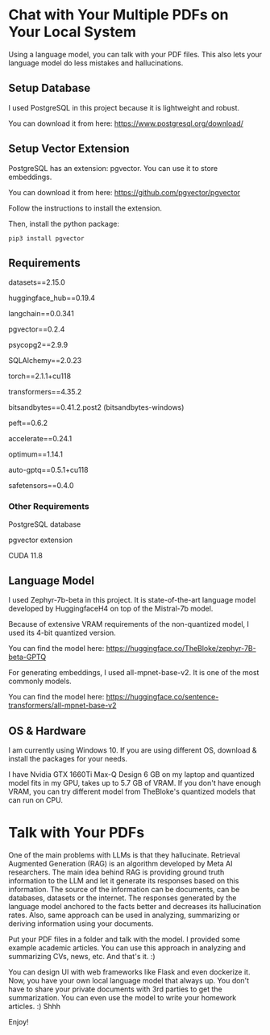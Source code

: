 # Chat with Your Multiple PDFs on Your Local System

Using a language model, you can talk with your PDF files. This also lets your language model
do less mistakes and hallucinations.

## Setup Database
I used PostgreSQL in this project because it is lightweight and robust.

You can download it from here: https://www.postgresql.org/download/

## Setup Vector Extension
PostgreSQL has an extension: pgvector. You can use it to store embeddings.

You can download it from here: https://github.com/pgvector/pgvector

Follow the instructions to install the extension.

Then, install the python package:

```
pip3 install pgvector
```

## Requirements
<p> datasets==2.15.0

<p> huggingface_hub==0.19.4

<p> langchain==0.0.341

<p> pgvector==0.2.4

<p> psycopg2==2.9.9

<p> SQLAlchemy==2.0.23

<p> torch==2.1.1+cu118

<p> transformers==4.35.2

<p> bitsandbytes==0.41.2.post2 (bitsandbytes-windows)

<p> peft==0.6.2

<p> accelerate==0.24.1

<p> optimum==1.14.1

<p> auto-gptq==0.5.1+cu118

<p> safetensors==0.4.0


### Other Requirements
<p> PostgreSQL database

<p> pgvector extension

<p> CUDA 11.8


## Language Model
I used Zephyr-7b-beta in this project. It is state-of-the-art language model
developed by HuggingfaceH4 on top of the Mistral-7b model.

Because of extensive VRAM requirements of the non-quantized model, I used its 4-bit
quantized version.

You can find the model here: https://huggingface.co/TheBloke/zephyr-7B-beta-GPTQ

For generating embeddings, I used all-mpnet-base-v2. It is one of the most commonly
models.

You can find the model here: https://huggingface.co/sentence-transformers/all-mpnet-base-v2


## OS & Hardware
I am currently using Windows 10. If you are using different OS, download & install
the packages for your needs.

I have Nvidia GTX 1660Ti Max-Q Design 6 GB on my laptop and quantized model fits in
my GPU, takes up to 5.7 GB of VRAM. If you don't have enough VRAM, you can try
different model from TheBloke's quantized models that can run on CPU.

# Talk with Your PDFs
One of the main problems with LLMs is that they hallucinate. Retrieval Augmented
Generation (RAG) is an algorithm developed by Meta AI researchers. The main idea
behind RAG is providing ground truth information to the LLM and let it generate
its responses based on this information. The source of the information can be
documents, can be databases, datasets or the internet. The responses generated
by the language model anchored to the facts better and decreases its hallucination
rates. Also, same approach can be used in analyzing, summarizing or deriving
information using your documents.

Put your PDF files in a folder and talk with the model. I provided some example
academic articles. You can use this approach in analyzing and summarizing CVs,
news, etc. And that's it. :)

You can design UI with web frameworks like Flask and even dockerize it. Now, you
have your own local language model that always up. You don't have to share your
private documents with 3rd parties to get the summarization. You can even use
the model to write your homework articles. :) Shhh

Enjoy!
